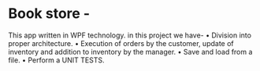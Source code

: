 # Book store - 
<p> This app written in WPF technology.
 in this project we have- 
• Division into proper architecture.
• Execution of orders by the customer, update of inventory and addition to inventory by the manager.
• Save and load from a file.
• Perform a UNIT TESTS.
</p>
